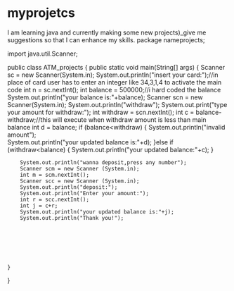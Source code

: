 # myprojetcs
I am learning java and currently making some new projects)_give me suggestions so that I can enhance my skills.
package nameprojects;

import java.util.Scanner;

public class ATM_projects {
	public static void main(String[] args) {
		Scanner sc = new Scanner(System.in);
		System.out.println("insert your card:");//in place of card user has to enter an integer like 34,3,1,4 to activate the main code
		int n = sc.nextInt();
		int balance = 500000;//i hard coded the balance
		System.out.println("your balance is:"+balance);
		Scanner scn = new Scanner(System.in);
		System.out.println("withdraw");
		System.out.print("type your amount for withdraw:");
		int withdraw = scn.nextInt();
		int c = balance-withdraw;//this will execute when withdraw amount is less than main balance
		int d = balance;
		if (balance<withdraw) {
			System.out.println("invalid amount");		
			System.out.println("your updated balance is:"+d);
		}else if (withdraw<balance) {
			System.out.println("your updated balance:"+c);
		}
		
		System.out.println("wanna deposit,press any number");
		Scanner scm = new Scanner (System.in);
		int m = scm.nextInt();
		Scanner scc = new Scanner (System.in);
		System.out.println("deposit:");
		System.out.println("Enter your amount:");
		int r = scc.nextInt();
		int j = c+r;
		System.out.println("your updated balance is:"+j);
		System.out.println("Thank you!");
		
		
		
		
		
		
		
	}

}
